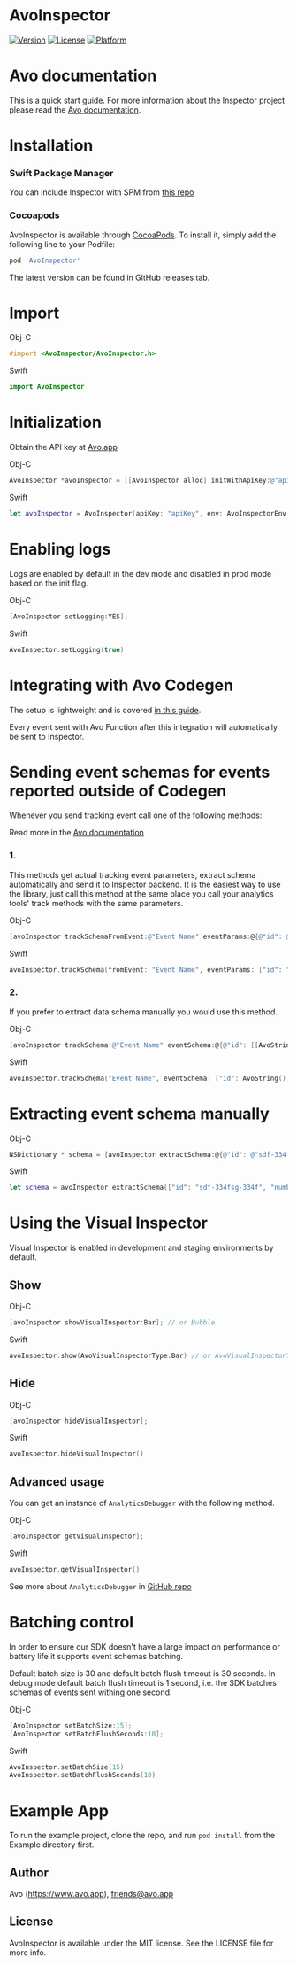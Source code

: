 # AvoInspector

[![Version](https://img.shields.io/cocoapods/v/AvoInspector.svg?style=flat)](https://cocoapods.org/pods/AvoInspector)
[![License](https://img.shields.io/cocoapods/l/AvoInspector.svg?style=flat)](https://cocoapods.org/pods/AvoInspector)
[![Platform](https://img.shields.io/cocoapods/p/AvoInspector.svg?style=flat)](https://cocoapods.org/pods/AvoInspector)

# Avo documentation

This is a quick start guide. 
For more information about the Inspector project please read the [Avo documentation](https://www.avo.app/docs/implementation/inspector/sdk/ios).

# Installation

### Swift Package Manager

You can include Inspector with SPM from [this repo](https://github.com/avohq/ios-avo-inspector-spm)

### Cocoapods

AvoInspector is available through [CocoaPods](https://cocoapods.org). To install
it, simply add the following line to your Podfile:

```ruby
pod 'AvoInspector'
```

The latest version can be found in GitHub releases tab.

# Import

Obj-C
```objectivec
#import <AvoInspector/AvoInspector.h>
```
Swift
```swift
import AvoInspector
```

# Initialization

Obtain the API key at [Avo.app](https://www.avo.app/welcome) 


Obj-C
```objectivec
AvoInspector *avoInspector = [[AvoInspector alloc] initWithApiKey:@"apiKey" env: AvoInspectorEnvDev];
```       
Swift
```swift
let avoInspector = AvoInspector(apiKey: "apiKey", env: AvoInspectorEnv.dev)
```
# Enabling logs

Logs are enabled by default in the dev mode and disabled in prod mode based on the init flag.

Obj-C
```objectivec
[AvoInspector setLogging:YES];
```

Swift
```swift
AvoInspector.setLogging(true)
```

# Integrating with Avo Codegen

The setup is lightweight and is covered [in this guide](https://www.avo.app/docs/implementation/start-using-inspector-with-avo-functions).

Every event sent with Avo Function after this integration will automatically be sent to Inspector.

# Sending event schemas for events reported outside of Codegen

Whenever you send tracking event call one of the following methods:

Read more in the [Avo documentation](https://www.avo.app/docs/implementation/devs-101#inspecting-events)

### 1.

This methods get actual tracking event parameters, extract schema automatically and send it to Inspector backend.
It is the easiest way to use the library, just call this method at the same place you call your analytics tools' track methods with the same parameters.

Obj-C
```objectivec
[avoInspector trackSchemaFromEvent:@"Event Name" eventParams:@{@"id": @"sdf-334fsg-334f", @"number": @41}];
```

Swift
```swift
avoInspector.trackSchema(fromEvent: "Event Name", eventParams: ["id": "sdf-334fsg-334f", "number": 41])
```
### 2.

If you prefer to extract data schema manually you would use this method.

Obj-C
```objectivec
[avoInspector trackSchema:@"Event Name" eventSchema:@{@"id": [[AvoString alloc] init], @"number": [[AvoInt alloc] init]}];
```

Swift
```swift
avoInspector.trackSchema("Event Name", eventSchema: ["id": AvoString(), "number": AvoInt()])
```
# Extracting event schema manually

Obj-C
```objectivec
NSDictionary * schema = [avoInspector extractSchema:@{@"id": @"sdf-334fsg-334f", @"number": @41}];
```

Swift
```swift
let schema = avoInspector.extractSchema(["id": "sdf-334fsg-334f", "number": 41])
```

# Using the Visual Inspector

Visual Inspector is enabled in development and staging environments by default.

## Show

Obj-C
```objectivec
[avoInspector showVisualInspector:Bar]; // or Bubble
```

Swift
```swift
avoInspector.show(AvoVisualInspectorType.Bar) // or AvoVisualInspectorType.Bubble
```

## Hide

Obj-C
```objectivec
[avoInspector hideVisualInspector];
```

Swift
```swift
avoInspector.hideVisualInspector()
```

## Advanced usage

You can get an instance of `AnalyticsDebugger` with the following method. 

Obj-C
```objectivec
[avoInspector getVisualInspector];
```

Swift
```swift
avoInspector.getVisualInspector()
```

See more about `AnalyticsDebugger` in [GitHub repo](https://github.com/avohq/ios-analytics-debugger)

# Batching control

In order to ensure our SDK doesn't have a large impact on performance or battery life it supports event schemas batching.

Default batch size is 30 and default batch flush timeout is 30 seconds.
In debug mode default batch flush timeout is 1 second, i.e. the SDK batches schemas of events sent withing one second.

Obj-C
```objectivec
[AvoInspector setBatchSize:15];
[AvoInspector setBatchFlushSeconds:10];
```

Swift
```swift
AvoInspector.setBatchSize(15)
AvoInspector.setBatchFlushSeconds(10)
```
    
# Example App

To run the example project, clone the repo, and run `pod install` from the Example directory first.


## Author

Avo (https://www.avo.app), friends@avo.app

## License

AvoInspector is available under the MIT license. See the LICENSE file for more info.
